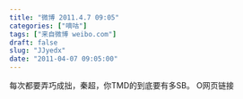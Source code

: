 ```yaml
---
title: "微博 2011.4.7 09:05"
categories: ["嘀咕"]
tags: ["来自微博 weibo.com"]
draft: false
slug: "JJyedx"
date: "2011-04-07 09:05:00"
---
```


<p>每次都要弄巧成拙，秦超，你TMD的到底要有多SB。 O网页链接 ​​​​</p>
